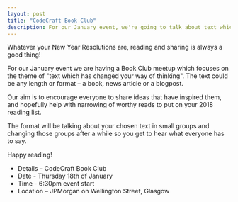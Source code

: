 ```yaml
---
layout: post
title: "CodeCraft Book Club"
description: For our January event, we're going to talk about text which changed your way of thinking. 6:30pm, Thursday 18th of January, at JPMorgan's Offices.
---
```


Whatever your New Year Resolutions are, reading and sharing is always a good thing!

For our January event we are having a Book Club meetup which focuses on the theme of "text which has changed your way of thinking". The text could be any length or format  – a book, news article or a blogpost.  

Our aim is to encourage everyone to share ideas that have inspired them, and hopefully help with narrowing of worthy reads to put on your 2018 reading list.

The format will be talking about your chosen text in small groups and changing those groups after a while so you get to hear what everyone has to say.

Happy reading!

* Details – CodeCraft Book Club
* Date - Thursday 18th of January
* Time - 6:30pm event start
* Location – JPMorgan on Wellington Street, Glasgow
